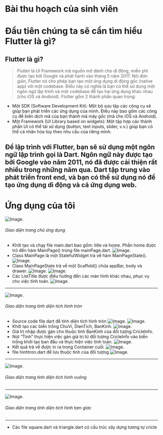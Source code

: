 Bài thu hoạch của sinh viên
===========================
# Đầu tiên chúng ta sẽ cần tìm hiểu Flutter là gì?
## Flutter là gì?
> Flutter là UI Framework mã nguồn mở dành cho di động, miễn phí được tạo bởi Google và phát hành vào tháng 5 năm 2017.
Nói đơn giản, Flutter nó cho phép bạn tạo một ứng dụng di động gốc (native app) với một codebase.
Điều này có nghĩa là bạn có thể sử dụng một ngôn ngữ lập trình và một codebase để tạo hai ứng dụng khác nhau (cho iOS và Android).
Flutter gồm 2 thành phần quan trọng:
* Một SDK (Software Development Kit): Một bộ sưu tập các công cụ sẽ giúp bạn phát triển các ứng dụng của mình. Điều này bao gồm các công cụ để biên dịch mã của bạn thành mã máy gốc (mã cho iOS và Android).
* Một Framework (UI Library based on widgets): Một tập hợp các thành phần UI có thể tái sử dụng (button, text inputs, slider, v.v.) giúp bạn có thể cá nhân hóa tùy theo nhu cầu của riêng mình.

Để lập trình với Flutter, bạn sẽ sử dụng một ngôn ngữ lập trình gọi là Dart. Ngôn ngữ này được tạo bởi Google vào năm 2011, nó đã được cải thiện rất nhiều trong những năm qua.
Dart tập trung vào phát triển front end, và bạn có thể sử dụng nó để tạo ứng dụng di động và cả ứng dụng web.
---
# Ứng dụng của tôi
![Image](./images/Homepage.png).
###### Giao diện trang chủ ứng dụng

* Khởi tạo và chạy file main.dart bao gồm: title và home. Phần home được trỏ đến hàm MainPage() trong file mainPage.dart.
![Image](./images/1.PNG).
* Class MainPage là một StatefulWidget trả về hàm MainPageState().
![Image](./images/2.PNG).
* Class MainPageState trả về một Scaffold() chứa appBar, body và drawer.
![Image](./images/3.PNG).
![Image](./images/4.PNG).
* Các ListTitle được điều hướng đến các màn hình khác nhau, phục vụ cho việc tính toán.
![Image](./images/5.PNG).
---
![Image](./images/circlepage.png).
###### Giao diện trang tính diện tích hình tròn
* Source code file dart để tính diện tích hình tròn
![Image](./images/6.PNG).
![Image](./images/7.PNG).
* Khởi tạo các biến trống ChuVi, DienTich, BanKinh.
![Image](./images/8.PNG).
* Giá trị nhập được gán cho thuộc tính BanKinh của đối tượng CricleInfo.
*	Nút “Tính” thực hiện việc gán giá trị từ đối tượng CricleInfo vào biến trống khởi tạo ban đầu và thực hiện việc tính toán.
![Image](./images/9.PNG).
* Kết quả trả về được in ra trong Container cuối.
![Image](./images/10.PNG).
* file hinhtron.dart để lưu thuộc tính của đối tượng
![Image](./images/11.PNG).
---
![Image](./images/squarepage.png).
###### Giao diện trang tính diện tích hình vuông
---
![Image](./images/trianglepage.png).
###### Giao diện trang tính diện tích hình tam giác
---

* Các file square.dart và triangle.dart có cấu trúc xây dựng tương tự cricle
